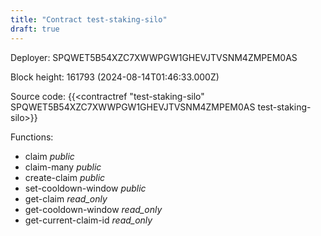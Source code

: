 ```yaml
---
title: "Contract test-staking-silo"
draft: true
---
```

Deployer: SPQWET5B54XZC7XWWPGW1GHEVJTVSNM4ZMPEM0AS


 



Block height: 161793 (2024-08-14T01:46:33.000Z)

Source code: {{<contractref "test-staking-silo" SPQWET5B54XZC7XWWPGW1GHEVJTVSNM4ZMPEM0AS test-staking-silo>}}

Functions:

* claim _public_
* claim-many _public_
* create-claim _public_
* set-cooldown-window _public_
* get-claim _read_only_
* get-cooldown-window _read_only_
* get-current-claim-id _read_only_
